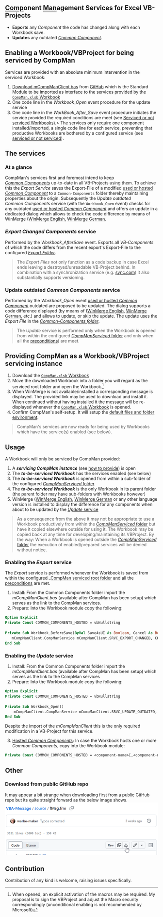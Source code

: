## <u>Comp</u>onent <u>Man</u>agement Services for Excel VB-Projects

- **Exports** any _Component_ the code has changed along with each Workbook save. 
- **Updates** any outdated _[Common Component][5]_. 

## Enabling a Workbook/VBProject for being serviced by CompMan
Services are provided with an absolute minimum intervention in the serviced Workbook:
1. [Download mCompManClient.bas](#download-from-public-github-repo) from [GitHub][13] which is the Standard Module to be imported as interface to the services provided by the <a href="https://github.com/warbe-maker/VBA-Component-Management/raw/refs/heads/master/CompMan.xlsb?raw=true" download>`CompMan.xlsb` Workbook</a>
2. One code line in the _Workbook\_Open_ event procedure for the update service
3. One code line in the _WorkBook\_After\_Save_ event procedure initiates the service provided the required conditions are meet (see [Serviced or not serviced Workbooks](#serviced-or-not-serviced)).> The services only require one component installed/imported, a single code line for each service, preventing that productive Workbooks are bothered by a configured service (see [serviced or not serviced][10]).

## The services
### At a glance
CompMan's services first and foremost intend to keep _[Common&nbsp;Components][5]_ up-to-date in all VB-Projects using them. To achieve this the _Export Service_ saves the Export-File of a modified [used or hosted _Common Component_][7] to a `Common-Components` folder thereby maintaining properties about the origin. Subsequently the _Update outdated Common&nbsp;Components_ service (with the `Workbook_Open` event) checks for any outdated [used or hosted _Common Component_][7] and offers an update in a dedicated dialog which allows to check the code difference by means of WinMerge ([WinMerge English][2], [WinMerge German][3].

### _Export  Changed Components_ service
Performed by the _Workbook\_AfterSave_ event. Exports all _VB-Components_ of which the code differs from the recent export's Export-File to the configured _[Export Folder][8]_.
>The _Export&nbsp;Files_ not only function as a code backup in case Excel ends leaving a destroyed/unreadable VB-Project behind. In combination with a synchronization service (e.g. [sync.com][6]) it also substantially supports versioning.

### Update outdated _Common Components_ service
Performed by the _Workbook\_Open_ event [used or hosted _Common Component_][7] outdated are proposed to be updated. The dialog supports a code difference displayed (by means of ([WinMerge English][2], [WinMerge German][3], etc.) and allows to update, or skip the update. The update uses the  _Export&nbsp;File_ in the  _[Common-Components folder][9]_.  
>The _Update_ service is performed only when the Workbook is opened from within the configured [_CompManServiced_ folder][4] and only when all the [preconditions][10]) are meet.

## Providing CompMan as a Workbook/VBProject servicing instance
1. Download the <a href="https://github.com/warbe-maker/VBA-Component-Management/raw/refs/heads/master/CompMan.xlsb?raw=true" download>`CompMan.xlsb` Workbook</a>
2. Move the downloaded Workbook into a folder you will regard as the serviced root folder and open the Workbook.[^1] 
3. When WinMerge is not available/installed a corresponding message is displayed. The provided link may be used to download and install it. When continued without having installed it the message will be re-displayed whenever the <a href="https://github.com/warbe-maker/VBA-Component-Management/raw/refs/heads/master/CompMan.xlsb?raw=true" download>`CompMan.xlsb` Workbook</a> is opened.  
4. Confirm CompMan's self-setup. It will setup the [default files and folder environment][12].

> CompMan's services are now ready for being used by Workbooks which have the service(s) enabled (see below).

## Usage
A Workbook will only be serviced by CompMan provided:
1. A ***servicing CompMan instance*** (see [how to provide](#installation)) is open
2. The ***to-be-serviced Workbook*** has the services enabled (see below)
3. The ***to-be-serviced Workbook*** is opened from within a sub-folder of the configured [_CompManServiced_ folder][4].
4. The ***to-be-serviced Workbook*** is the only Workbook in its parent folder (the parent folder may have sub-folders with Workbooks however)
5. WinMerge ([WinMerge English][2], [WinMerge German][3] or any other language version is installed to display the difference for any components when about to be updated by the [_Update_ service](#enabling-the-update-service)

> As a consequence from the above it may not be appropriate to use a Workbook productively from within the [_CompManServiced_ folder][4] but have it copied elsewhere outside for using it. The Workbook may be copied back at any time for developing/maintaining its VBProject. By the way: When a Workbook is opened outside the [_CompManServiced_ folder][4] the execution of enabled/prepared services will be denied without notice.

### Enabling the _Export_ service
The _Export_ service is performed whenever the Workbook is saved from within the configured _[CompMan serviced root folder][4] and all the [preconditions][10] are met.
1. Install: From the Common Components folder import the _mCompManClient.bas_ (available after CompMan has been setup) which serves as the link to the CompMan services.
2. Prepare: Into the Workbook module copy the following:  
 ```vb
Option Explicit
Private Const COMMON_COMPONENTS_HOSTED = vbNullstring

Private Sub Workbook_BeforeSave(ByVal SaveAsUI As Boolean, Cancel As Boolean)
    mCompManClient.CompManService mCompManClient.SRVC_EXPORT_CHANGED, COMMON_COMPONENTS_HOSTED
End Sub
```

### Enabling the _Update_ service
1. Install: From the Common Components folder import the _mCompManClient.bas_ (available after CompMan has been setup) which serves as the link to the CompMan services
2. Prepare: Into the Workbook module copy the following:
```vb
Option Explicit
Private Const COMMON_COMPONENTS_HOSTED = vbNullstring

Private Sub Workbook_Open()
    mCompManClient.CompManService mCompManClient.SRVC_UPDATE_OUTDATED, COMMON_COMPONENTS_HOSTED
End Sub
```
Despite the import of the _mCompManClient_ this is the only required modification in a VB-Project for this service.

3. [Hosted _Common Components_][11]: In case the Workbook hosts one or more _Common Components_, copy into the Workbook module:  
```vb
Private Const COMMON_COMPONENTS_HOSTED = <component-name>[,<component-name]...
```

## Other
### Download from public GitHub repo
It may appear a bit strange when downloading first from a public GitHub repo but its quite straight forward as the below image shows.  
![](assets/DownloadFromGitHubRepo.png)

## Contribution
Contribution of any kind is welcome, raising issues specifically.

[^1]:When opened, an explicit activation of the macros may be required. My proposal is to sign the VBProject and adjust the Macro security correspondingly (unconditional enabling is not recommended by Microsoft)

[1]:https://github.com/warbe-maker/VBA-Components-Management-Services/blob/master/CompMan.xlsb?raw=true
[2]:https://winmerge.org/downloads/?lang=en
[3]:https://winmerge.org/downloads/?lang=de
[4]:https://github.com/warbe-maker/VBA-Component-Management/blob/master/SpecsAndUse.md#compman-serviced-root-folder
[5]:https://github.com/warbe-maker/VBA-Component-Management/blob/master/SpecsAndUse.md#common-components
[6]:https://sync.com
[7]:https://github.com/warbe-maker/VBA-Component-Management/blob/master/SpecsAndUse.md#hosted-versus-used-common-components
[8]:https://github.com/warbe-maker/VBA-Component-Management/blob/master/SpecsAndUse.md#export-folder
[9]:https://github.com/warbe-maker/VBA-Component-Management/blob/master/SpecsAndUse.md#common-components-folder
[10]:https://github.com/warbe-maker/VBA-Component-Management/blob/master/SpecsAndUse.md#serviced-or-not-serviced
[11]:https://github.com/warbe-maker/VBA-Component-Management/blob/master/SpecsAndUse.md#hosted-versus-used-common-components
[12]:https://github.com/warbe-maker/VBA-Component-Management/blob/master/SpecsAndUse.md#compmans-environment
[13]:https://github.com/warbe-maker/VBA-Component-Management/

